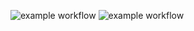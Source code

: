 ![example workflow](https://github.com/Glix1/testUnitLesson/actions/workflows/Front.yml/badge.svg)
![example workflow](https://github.com/Glix1/testUnitLesson/actions/workflows/Back.yml/badge.svg)
